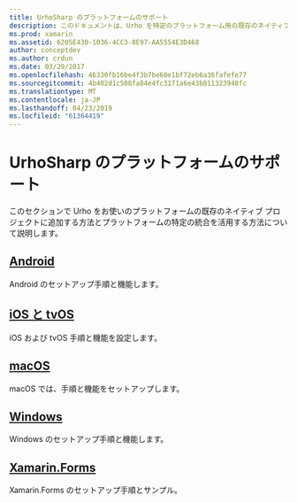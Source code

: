 ```yaml
---
title: UrhoSharp のプラットフォームのサポート
description: このドキュメントは、Urho を特定のプラットフォーム用の既存のネイティブ プロジェクトに追加する方法を説明するさまざまなガイドにリンクしています。 これは、Android、iOS、tvOS、macOS、Windows、および Xamarin.Forms について説明します。
ms.prod: xamarin
ms.assetid: 6205E430-1036-4CC3-8E97-AA5554E3D468
author: conceptdev
ms.author: crdun
ms.date: 03/29/2017
ms.openlocfilehash: 46330fb16be4f3b7be60e1bf72eb6a36fafefe77
ms.sourcegitcommit: 4b402d1c508fa84e4fc3171a6e43b811323948fc
ms.translationtype: MT
ms.contentlocale: ja-JP
ms.lasthandoff: 04/23/2019
ms.locfileid: "61364419"
---
```

# <a name="urhosharp-platform-support"></a>UrhoSharp のプラットフォームのサポート

このセクションで Urho をお使いのプラットフォームの既存のネイティブ プロジェクトに追加する方法とプラットフォームの特定の統合を活用する方法について説明します。

## <a name="androidgraphics-gamesurhosharpplatformandroidmd"></a>[Android](~/graphics-games/urhosharp/platform/android.md)

Android のセットアップ手順と機能します。

## <a name="ios-and-tvosgraphics-gamesurhosharpplatformiosmd"></a>[iOS と tvOS](~/graphics-games/urhosharp/platform/ios.md)

iOS および tvOS 手順と機能を設定します。

## <a name="macosgraphics-gamesurhosharpplatformmacmd"></a>[macOS](~/graphics-games/urhosharp/platform/mac.md)

macOS では、手順と機能をセットアップします。

## <a name="windowsgraphics-gamesurhosharpplatformwindowsmd"></a>[Windows](~/graphics-games/urhosharp/platform/windows.md)

Windows のセットアップ手順と機能します。

## <a name="xamarinformsgraphics-gamesurhosharpplatformxamarin-formsmd"></a>[Xamarin.Forms](~/graphics-games/urhosharp/platform/xamarin-forms.md)

Xamarin.Forms のセットアップ手順とサンプル。

